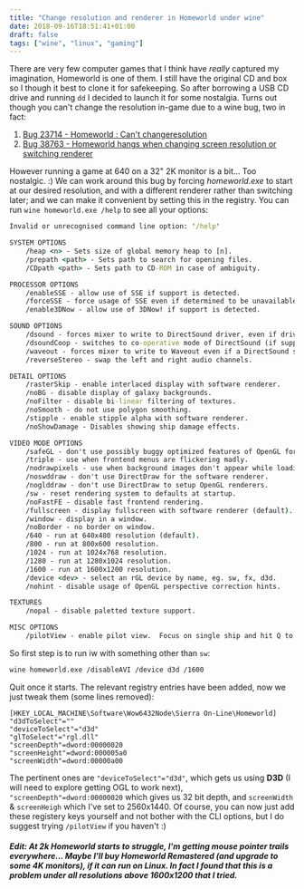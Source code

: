 ```yaml
---
title: "Change resolution and renderer in Homeworld under wine"
date: 2018-09-16T18:51:41+01:00
draft: false
tags: ["wine", "linux", "gaming"]
---
```


There are very few computer games that I think have *really* captured my
imagination, Homeworld is one of them. I still have the original CD and box so I
though it best to clone it for safekeeping. So after borrowing a USB CD drive
and running `dd` I decided to launch it for some nostalgia. Turns out though you
can't change the resolution in-game due to a wine bug, two in fact:  

1. [Bug 23714 - Homeworld : Can't changeresolution](https://bugs.winehq.org/show_bug.cgi?id=23714)
1. [Bug 38763 - Homeworld hangs when changing screen resolution or switching renderer](https://bugs.winehq.org/show_bug.cgi?id=38763)

However running a game at 640 on a 32" 2K monitor is a bit... Too nostalgic. :)
We can work around this bug by forcing *homeworld.exe* to start at our desired
resolution, and with a different renderer rather than switching later; and we
can make it convenient by setting this in the registry. You can run `wine
homeworld.exe /help` to see all your options:

```cmd
Invalid or unrecognised command line option: '/help'

SYSTEM OPTIONS
    /heap <n> - Sets size of global memory heap to [n].
    /prepath <path> - Sets path to search for opening files.
    /CDpath <path> - Sets path to CD-ROM in case of ambiguity.

PROCESSOR OPTIONS
    /enableSSE - allow use of SSE if support is detected.
    /forceSSE - force usage of SSE even if determined to be unavailable.
    /enable3DNow - allow use of 3DNow! if support is detected.

SOUND OPTIONS
    /dsound - forces mixer to write to DirectSound driver, even if driver reports not certified.
    /dsoundCoop - switches to co-operative mode of DirectSound (if supported) to allow sharing with other applications.
    /waveout - forces mixer to write to Waveout even if a DirectSound supported object is available.
    /reverseStereo - swap the left and right audio channels.

DETAIL OPTIONS
    /rasterSkip - enable interlaced display with software renderer.
    /noBG - disable display of galaxy backgrounds.
    /noFilter - disable bi-linear filtering of textures.
    /noSmooth - do not use polygon smoothing.
    /stipple - enable stipple alpha with software renderer.
    /noShowDamage - Disables showing ship damage effects.

VIDEO MODE OPTIONS
    /safeGL - don't use possibly buggy optimized features of OpenGL for rendering.
    /triple - use when frontend menus are flickering madly.
    /nodrawpixels - use when background images don't appear while loading.
    /noswddraw - don't use DirectDraw for the software renderer.
    /noglddraw - don't use DirectDraw to setup OpenGL renderers.
    /sw - reset rendering system to defaults at startup.
    /noFastFE - disable fast frontend rendering.
    /fullscreen - display fullscreen with software renderer (default).
    /window - display in a window.
    /noBorder - no border on window.
    /640 - run at 640x480 resolution (default).
    /800 - run at 800x600 resolution.
    /1024 - run at 1024x768 resolution.
    /1280 - run at 1280x1024 resolution.
    /1600 - run at 1600x1200 resolution.
    /device <dev> - select an rGL device by name, eg. sw, fx, d3d.
    /nohint - disable usage of OpenGL perspective correction hints.

TEXTURES
    /nopal - disable paletted texture support.

MISC OPTIONS
    /pilotView - enable pilot view.  Focus on single ship and hit Q to toggle.
```

So first step is to run iw with something other than `sw`:

```sh
wine homeworld.exe /disableAVI /device d3d /1600
```

Quit once it starts. The relevant registry entries have been added, now we just
tweak them (some lines removed):

```
[HKEY_LOCAL_MACHINE\Software\Wow6432Node\Sierra On-Line\Homeworld]
"d3dToSelect"=""
"deviceToSelect"="d3d"
"glToSelect"="rgl.dll"
"screenDepth"=dword:00000020
"screenHeight"=dword:000005a0
"screenWidth"=dword:00000a00
```

The pertinent ones are `"deviceToSelect"="d3d"`, which gets us using **D3D** (I
will need to explore getting OGL to work next), `"screenDepth"=dword:00000020`
which gives us 32 bit depth, and `screenWidth` & `screenHeigh` which I've set to
2560x1440. Of course, you can now just add these registery keys yourself and not
bother with the CLI options, but I do suggest trying `/pilotView` if you haven't
:)

##### Edit: At 2k Homeworld starts to struggle, I'm getting mouse pointer trails everywhere... Maybe I'll buy Homeworld Remastered (and upgrade to some 4K monitors), if it can run on Linux. In fact I found that this is a problem under all resolutions above 1600x1200 that I tried.
